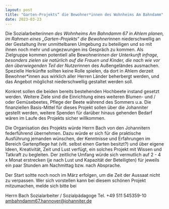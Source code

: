 ```yaml
---
layout: post
title: "Garten-Projekts“ die Bewohner*innen des Wohnheims Am Bahndamm"
date: 2023-03-23
---
```


Die Sozialarbeiter*innen des Wohnheims Am Bahndamm 67 in Ahlem planen, im Rahmen eines „Garten-Projekts“ die Bewohner*innen niederschwellig an der Gestaltung ihrer unmittelbaren Umgebung zu beteiligen und so mit ihnen noch mehr und ungezwungen ins Gespräch zu kommen. Als Zielgruppe kommen potentiell alle Bewohner*innen der Unterkunft infrage, besonders zielen sie natürlich auf die Frauen und Kinder, die nach wie vor den überwiegenden Teil der Nutzer*innen des Außengeländes ausmachen. Spezielle Herkünfte sollten keine Rolle spielen, da dort in Ahlem derzeit Bewohner*innen aus wirklich aller Herren Länder beherbergt werden, und das Angebot möglichst niederschwellig gestaltet werden soll.

Konkret sollen die beiden bereits bestehenden Hochbeete instand gesetzt werden. Weitere Ziele sind  die Einrichtung eines weiteren Blumen- und / oder Gemüsebeetes, Pflege der Beete während des Sommers u.a. Die finanziellen Basis-Mittel für dieses Projekt sollen über die Johanniter gestellt werden, weitere Spenden für darüber hinaus gehenden Bedarf wären im Laufe des Projekts sicher willkommen.

Die Organisation des Projekts würde Herrn Bach von den Johannitern federführend übernehmen. Dazu würde er sich für die praktische Ausführung jemanden wünschen, der Kenntnisse und Erfahrungen im Bereich Gartenpflege hat (vllt. selbst einen Garten besitzt?) und über eigene Ideen, Kreativität, Zeit und Lust verfügt, ein solches Projekt mit Wissen und Tatkraft zu begleiten. Der zeitliche Umfang würde sich vermutlich auf 2 - 4 x  Monat erstrecken (je nach Lust und Kapazität der Beteiligten) für jeweils ein paar Stunden am Nachmittag bzw. nach Absprache. 

Der Start soltte noch noch im März erfolgen, um die Zeit der Aussaat nicht zu verpassen.
Wer sich vorstellen kann bei diesem schönen Projekt mitzumachen, melde sich bitte bei
 
Herrn Bach
Sozialarbeiter / Sozialpädagoge
Tel.   +49 511 545359-10
ambahndamm67.hannover@johanniter.de


